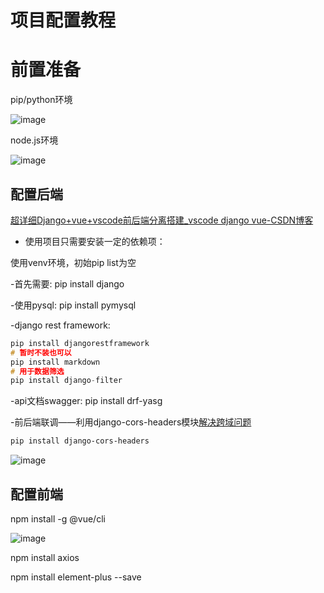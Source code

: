 # 项目配置教程

# 前置准备

pip/python环境

![image](https://github.com/fengye7/YacBugzillaKmap/assets/117179005/14f4f76b-13fd-4ec2-aa80-0bd1981d1256)

node.js环境

![image](https://github.com/fengye7/YacBugzillaKmap/assets/117179005/3a441335-2501-43da-bca6-0d4ac48cbe36)

## 配置后端

[超详细Django+vue+vscode前后端分离搭建_vscode django vue-CSDN博客](https://blog.csdn.net/weixin_43883625/article/details/130190149)

- 使用项目只需要安装一定的依赖项：

使用venv环境，初始pip list为空

-首先需要: pip install django

-使用pysql: pip install pymysql

-django rest framework: 

```cpp
pip install djangorestframework
# 暂时不装也可以
pip install markdown
# 用于数据筛选
pip install django-filter
```

-api文档swagger:   pip install drf-yasg

-前后端联调——利用django-cors-headers模块[解决跨域问题](https://so.csdn.net/so/search?q=%E8%A7%A3%E5%86%B3%E8%B7%A8%E5%9F%9F%E9%97%AE%E9%A2%98&spm=1001.2101.3001.7020)

```bash
pip install django-cors-headers
```
![image](https://github.com/fengye7/YacBugzillaKmap/assets/117179005/4c7b9b62-b24b-40c1-891e-a93eafff3e50)


## 配置前端

npm install -g @vue/cli

![image](https://github.com/fengye7/YacBugzillaKmap/assets/117179005/76572e3c-4fff-46cd-b8d5-5b7d5c5a857c)

npm install axios 

npm install element-plus --save
